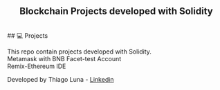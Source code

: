 <h2 align="center">
  Blockchain Projects developed with Solidity
</h2>
<br>  
## 💻 Projects

This repo contain projects developed with Solidity.  
Metamask with BNB Facet-test Account  
Remix-Ethereum IDE

Developed by Thiago Luna - [Linkedin](https://www.linkedin.com/in/thiago-luna/)